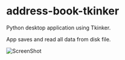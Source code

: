 # address-book-tkinker

Python desktop application using Tkinker.

App saves and read all data from disk file.

![ScreenShot](https://i.ibb.co/nLprxcp/contact-book.png)
